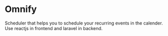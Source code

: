 # Omnify
Scheduler that helps you to schedule your recurring events in the calender. Use reactjs in frontend and laravel in backend.
